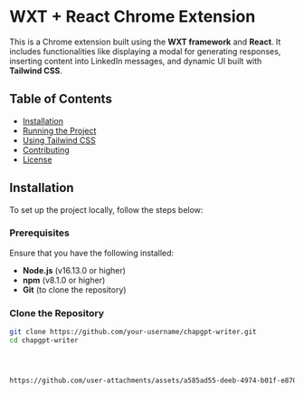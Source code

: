 # WXT + React Chrome Extension

This is a Chrome extension built using the **WXT framework** and **React**. It includes functionalities like displaying a modal for generating responses, inserting content into LinkedIn messages, and dynamic UI built with **Tailwind CSS**.

## Table of Contents
- [Installation](#installation)
- [Running the Project](#running-the-project)
- [Using Tailwind CSS](#using-tailwind-css)
- [Contributing](#contributing)
- [License](#license)

## Installation

To set up the project locally, follow the steps below:

### Prerequisites
Ensure that you have the following installed:
- **Node.js** (v16.13.0 or higher)
- **npm** (v8.1.0 or higher)
- **Git** (to clone the repository)

### Clone the Repository
```bash
git clone https://github.com/your-username/chapgpt-writer.git
cd chapgpt-writer




https://github.com/user-attachments/assets/a585ad55-deeb-4974-b01f-e870e97ea237

